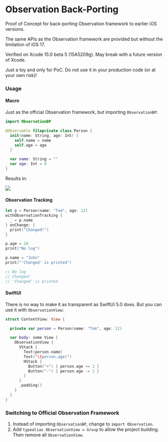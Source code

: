 # Observation Back-Porting

Proof of Concept for back-porting Observation framework to earlier iOS versions.

The same APIs as the Observation framework are provided but without the limitation of iOS 17. 

Verified on Xcode 15.0 beta 5 (15A5209g). May break with a future version of Xcode.

Just a toy and only for PoC. Do not use it in your production code (or at your own risk)!

### Usage

#### Macro

Just as the official Observation framework, but importing `ObservationBP`:

```swift
import ObservationBP

@Observable fileprivate class Person {
  init(name: String, age: Int) {
    self.name = name
    self.age = age
  }

  var name: String = ""
  var age: Int = 0
}
```

Results in:

![](https://github.com/onevcat/ObservationBP/assets/1019875/9f3e4c46-ef2e-4c93-b732-33599ddb5f55)

#### Observation Tracking

```swift
let p = Person(name: "Tom", age: 12)
withObservationTracking {
  _ = p.name
} onChange: {
  print("Changed!")
}

p.age = 20
print("No log")

p.name = "John"
print("'Changed' is printed")

// No log
// Changed!
// 'Changed' is printed
```

#### SwiftUI

There is no way to make it as transparent as SwiftUI 5.0 does. But you can use it with `ObservationView`:

```swift
struct ContentView: View {

  private var person = Person(name: "Tom", age: 12)

  var body: some View {
    ObservationView {
      VStack {
        Text(person.name)
        Text("\(person.age)")
        HStack {
          Button("+") { person.age += 1 }
          Button("-") { person.age -= 1 }
        }
      }
      .padding()
    }
  }
}
```

### Switching to Official Observation Framework

1. Instead of importing `ObservationBP`, change to `import Observation`.
2. Add `typealias ObservationView = Group` to allow the project building. Then remove all `ObservationView`.